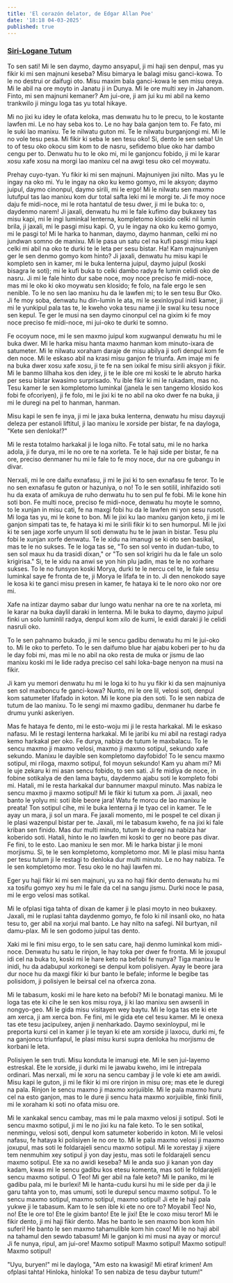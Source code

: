 ```yaml
---
title: 'El corazón delator, de Edgar Allan Poe'
date: '18:18 04-03-2025'
published: true
---
```


### [Siri-Logane Tutum](Siri-Logane%2520Tutum.pdf)

To sen sati! Mi le sen daymo, daymo ansyapul, ji mi haji sen denpul, mas yu fikir ki mi sen majnuni keseba? Misu bimarya le balagi misu ganci-kowa. To le no destrui or daifugi oto. Misu maxim bala ganci-kowa le sen misu oreya. Mi le abil na ore moyto in Janatu ji in Dunya. Mi le ore multi xey in Jahanom. Finto, mi sen majnuni kemaner? Am jui-ore, ji am jui ku mi abil na kemo trankwilo ji mingu loga tas yu total hikaye.

Mi no jixi ku idey le ofata keloka, mas denwatu hu to le precu, to le kostante lawfen mi. Le no hay seba kos to. Le no hay bala ganjon tem to. Fe fato, mi le suki lao manixu. Te le nilwatu guton mi. Te le nilwatu burganjongi mi. Mi le no vole tesu pesa. Mi fikir ki seba le sen tesu oko! Si, dento le sen seba! Un to of tesu oko okocu sim kom to de nasru, sefidemo blue oko har dambo cengu per to. Denwatu hu to le oko mi, mi le ganjoncu fobido, ji mi le karar xosu xafe xosu na morgi lao manixu cel na awgi tesu oko cel moywatu.

Prehay cuyo-tyan. Yu fikir ki mi sen majnuni. Majnuniyen jixi nilto. Mas yu le ingay na oko mi. Yu le ingay na oko ku kemo gomyo, mi le aksyon; daymo juipul, daymo cinonpul, daymo sirili, mi le ergo! Mi le nilwatu sen maxmo lutufpul tas lao manixu kom dur total safta leki mi le morgi te. Ji fe moy noce daju fe midi-noce, mi le rota hantatul de tesu dwer, ji mi le buka to: o, daydenmo narem! Ji jaxali, denwatu hu mi le fale kufimo day bukaxey tas misu kapi, mi le ingi luminkal lenterna, kompletomo klosido celki nil lumin brila, ji jaxali, mi le pasgi misu kapi. O, yu le ingay na oko ku kemo gomyo, mi le pasgi to! Mi le harka to hanman, daymo, daymo hanman, celki mi no jundwan somno de manixu. Mi le pasa un satu cel na kufi pasgi misu kapi celki mi abil na oko te durki te le leta per sesu bistar. Ha! Kam majnuniyen ger le sen denmo gomyo kom hinto? Ji jaxali, denwatu hu misu kapi le kompleto sen in kamer, mi le buka lenterna juipul, daymo juipul (koski bisagra le soti); mi le kufi buka to celki dambo radya fe lumin celidi oko de nasru. Ji mi le fale hinto dur sabe noce, moy noce preciso fe midi-noce, mas mi le oko ki oko moywatu sen klosido; fe folo, na fale ergo le sen nenible. To le no sen lao manixu hu da le lawfen mi; to le sen tesu Bur Oko. Ji fe moy soba, denwatu hu din-lumin le ata, mi le sexinloypul inidi kamer, ji mi le yunkipul pala tas te, le kweho voka tesu name ji le swal ku tesu noce sen kepul. Te ger le musi na sen daymo cinonpul cel na gixim ki fe moy noce preciso fe midi-noce, mi jui-oko te durki te somno.

Fe ocoyum noce, mi le sen maxmo juipul kom xugwanpul denwatu hu mi le buka dwer. Mi le harka misu hanta maxmo hanman kom minuto-ixara de satumeter. Mi le nilwatu xoraham daraje de misu abilya ji sofi denpul kom fe den noce. Mi le eskaso abil na krasi misu ganjon fe triunfa. Am imaje mi fe na buka dwer xosu xafe xosu, ji te fe na sen ixikal fe misu sirili aksyon ji fikir. Mi le banmo lilhaha kos den idey, ji te le ible ore mi koski te le abruto harka per sesu bistar kwasimo surprisado. Yu ible fikir ki mi le rukadam, mas no. Tesu kamer le sen kompletomo luminkal (janela le sen tangemo klosido kos fobi fe ofcoriyen), ji fe folo, mi le jixi ki te no abil na oko dwer fe na buka, ji mi le duregi na pel to hanman, hanman.

Misu kapi le sen fe inya, ji mi le jaxa buka lenterna, denwatu hu misu dayxuji deleza per estanoli liftitul, ji lao manixu le xorside per bistar, fe na dayloga, "Kete sen denloka!?"

Mi le resta totalmo harkakal ji le loga nilto. Fe total satu, mi le no harka adola, ji fe durya, mi le no ore te na xorleta. Te le haji side per bistar, fe na ore, preciso denmaner hu mi le fale to fe moy noce, dur na ore gubangu in divar.

Nerxali, mi le ore daifu exnafasu, ji mi le jixi ki to sen exnafasu fe teror. To le no sen exnafasu fe guton or hazuniya, o no! To le sen sotilil, inhifazido soti hu da exata of amikuya de ruho denwatu hu to sen pul fe fobi. Mi le kone hin soti bon. Fe multi noce, preciso fe midi-noce, denwatu hu moyte le somno, to le xunjan in misu cati, fe na maxgi fobi hu da le lawfen mi yon sesu rusoti. Mi loga tas yu, mi le kone to bon. Mi le jixi ku lao manixu ganjon keto, ji mi le ganjon simpati tas te, fe hataya ki mi le sirili fikir ki to sen humorpul. Mi le jixi ki te sen jage xorfe unyum lil soti denwatu hu te le jwan in bistar. Tesu plu fobi le xunjan xorfe denwatu. Te le xidu na imanugi se ki oto sen basikal, mas te le no sukses. Te le loga tas se, "To sen sol vento in dudan-tubo, to sen sol maux hu da trasidi dixan," or "To sen sol krigiri hu da le fale un solo krigirisa." Si, te le xidu na anwi se yon hin plu jadin, mas te le no xorhare sukses. To le no funsyon koski Morya, durki te le nercu cel te, le fale sesu luminkal saye fe fronta de te, ji Morya le lifafa te in to. Ji den nenokodo saye le kosa ki te ganci misu presen in kamer, fe hataya ki te le noro oko nor ore mi.

Xafe na intizar daymo sabar dur lungo watu nenhar na ore te na xorleta, mi le karar na buka daylil daraki in lenterna. Mi le buka to daymo, daymo juipul finki un solo luminlil radya, denpul kom xilo de kumi, le exidi daraki ji le celidi nasruli oko.

To le sen pahnamo bukado, ji mi le sencu gadibu denwatu hu mi le jui-oko to. Mi le oko to perfeto. To le sen daifumo blue har ajabu koberi per to hu da le day fobi mi, mas mi le no abil na oko resta de muka or jismu de lao manixu koski mi le lide radya preciso cel sahi loka-bage nenyon na musi na fikir.

Ji kam yu memori denwatu hu mi le loga ki to hu yu fikir ki da sen majnuniya sen sol maxboncu fe ganci-kowa? Nunto, mi le ore lil, velosi soti, denpul kom satumeter lifafado in koton. Mi le kone pia den soti. To le sen nabiza de tutum de lao manixu. To le sengi mi maxmo gadibu, denmaner hu darbe fe drumu yunki askeriyen.

Mas fe hataya fe dento, mi le esto-woju mi ji le resta harkakal. Mi le eskaso nafasu. Mi le restagi lenterna harkakal. Mi le jaribi ku mi abil na restagi radya kemo harkakal per oko. Fe durya, nabiza de tutum le maxbalacu. To le sencu maxmo ji maxmo velosi, maxmo ji maxmo sotipul, sekundo xafe sekundo. Manixu le dayible sen kompletomo dayfobido! To le sencu maxmo sotipul, mi riloga, maxmo sotipul, fol moyun sekundo! Kam yu aham mi? Mi le uje zekaru ki mi asan sencu fobido, to sen sati. Ji fe midiya de noce, in fobine sotikalya de den lama baytu, daydenmo ajabu soti le kompleto fobi mi. Hatali, mi le resta harkakal dur bannumer maxpul minuto. Mas nabiza le sencu maxmo ji maxmo sotipul! Mi le fikir ki tutum xa pom. Ji jaxali, neo banto le yolyu mi: soti ible beore jara! Watu fe morcu de lao manixu le preata! Ton sotipul cihe, mi le buka lenterna ji le tyao cel in kamer. Te le ayay un mara, ji sol un mara. Fe jaxali momento, mi le pospel te cel dixan ji le plasi wazenpul bistar per te. Jaxali, mi le tabasum kweho, fe na jixi ki fale kriban sen finido. Mas dur multi minuto, tutum le duregi na nabiza har koberido soti. Hatali, hinto le no lawfen mi koski to ger no beore pas divar. Fe fini, to le esto. Lao manixu le sen mor. Mi le harka bistar ji le moni morjismu. Si, te le sen kompletomo, kompletomo mor. Mi le plasi misu hanta per tesu tutum ji le restagi to denloka dur multi minuto. Le no hay nabiza. Te le sen kompletomo mor. Tesu oko le no haji lawfen mi.

Eger yu haji fikir ki mi sen majnuni, yu xa no haji fikir dento denwatu hu mi xa tosifu gomyo xey hu mi le fale da cel na sangu jismu. Durki noce le pasa, mi le ergo velosi mas sotikal.

Mi le ofplasi tiga tahta of dixan de kamer ji le plasi moyto in neo bukaxey. Jaxali, mi le ruplasi tahta daydenmo gomyo, fe folo ki nil insanli oko, no hata tesu to, ger abil na xorjui mal banto. Le hay nilto na safegi. Nil burtyan, nil damu-plax. Mi le sen godomo juipul tas dento.

Xaki mi le fini misu ergo, to le sen satu care, haji denmo luminkal kom midi-noce. Denwatu hu satu le rinjon, le hay toka per dwer fe fronta. Mi le joxupul idi cel na buka to, koski mi le hare keto na befobi fe nunya? Tiga manixu le inidi, hu da adabupul xorkonegi se denpul kom polisiyen. Ayay le beore jara dur noce hu da maxgi fikir ki bur banto le befale; informe le begibe tas polisidom, ji polisiyen le beirsal cel na ofxerca zona.

Mi le tabasum, koski mi le hare keto na befobi? Mi le bonatagi manixu. Mi le loga tas ete ki cihe le sen kos misu roya, ji ki lao manixu sen awsenli in nongyo-geo. Mi le gida misu visitayen wey baytu. Mi le loga tas ete ki ete am xerca, ji am xerca bon. Fe fini, mi le gida ete cel tesu kamer. Mi le onexa tas ete tesu jacipulxey, anjen ji nenharkado. Daymo sexinloypul, mi le preporta kursi cel in kamer ji le teyan ki ete am xorside ji laxocu, durki mi, fe na ganjoncu triunfapul, le plasi misu kursi supra denloka hu morjismu de korbani le leta.

Polisiyen le sen truti. Misu konduta le imanugi ete. Mi le sen jui-layemo estreskal. Ete le xorside, ji durki mi le jawabu kweho, imi le intrepala ordinari. Mas nerxali, mi le xoru na sencu cambay ji le vole ki ete am awidi. Misu kapi le guton, ji mi le fikir ki mi ore rinjon in misu ore; mas ete le duregi na pala. Rinjon le sencu maxmo ji maxmo xorjuiible. Mi le pala maxmo huru cel na esto ganjon, mas to le dure ji sencu hata maxmo xorjuiible, finki finili, mi le xoraham ki soti no ofata misu ore.

Mi le xankakal sencu cambay, mas mi le pala maxmo velosi ji sotipul. Soti le sencu maxmo sotipul, ji mi le no jixi ku na fale keto. To le sen sotikal, nenmingu, velosi soti, denpul kom satumeter koberido in koton. Mi le velosi nafasu, fe hataya ki polisiyen le no ore to. Mi le pala maxmo velosi ji maxmo joxupul, mas soti le foldarajeli sencu maxmo sotipul. Mi le xorestay ji xijere tem nenmuhim xey sotipul ji yon day jestu, mas soti le foldarajeli sencu maxmo sotipul. Ete xa no awidi keseba? Mi le anda suo ji kanan yon day kadam, kwas mi le sencu gadibu kos etesu komenta, mas soti le foldarajeli sencu maxmo sotipul. O Teo! Mi ger abil na fale keto? Mi le paniko, mi le gadibu pala, mi le burlexi! Mi le hanta-cudu kursi hu mi le side per da ji le garu tahta yon to, mas umumi, soti le durepul sencu maxmo sotipul. To le sencu maxmo sotipul, maxmo sotipul, maxmo sotipul! Ji ete le haji pala yukwe ji le tabasum. Kam to le sen ible ki ete no ore to? Moyabil Teo! No, no! Ete le ore to! Ete le gixim banto! Ete le jixi! Ete le coxo misu teror! Mi le fikir dento, ji mi haji fikir dento. Mas he banto le sen maxmo bon kom hin suferi! He banto le sen maxmo tahamulible kom hin coxo! Mi le no haji abil na tahamul den sewdo tabasum! Mi le ganjon ki mi musi na ayay or morcu! Ji fe nunya, ripul, am jui-ore! Maxmo sotipul! Maxmo sotipul! Maxmo sotipul! Maxmo sotipul!

"Uyu, buryen!" mi le dayloga, "Am esto na kwasigi! Mi etiraf krimen! Am ofplasi tahta! Hinloka, hinloka! To sen nabiza de tesu daybur tutum!"
